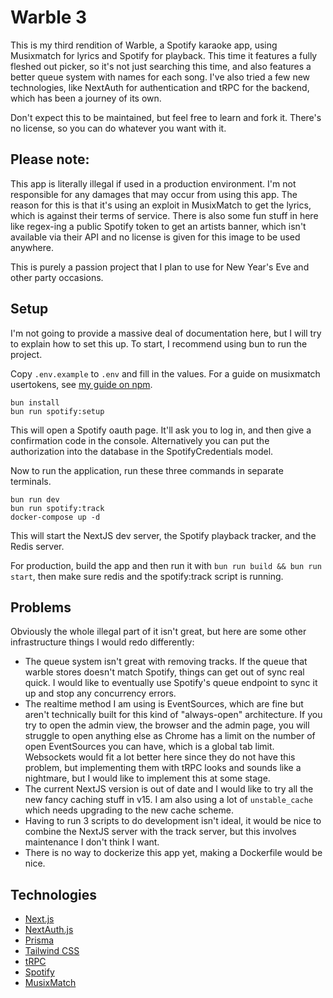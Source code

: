 # Warble 3

This is my third rendition of Warble, a Spotify karaoke app, using Musixmatch for lyrics and Spotify for playback. This time it features a fully fleshed out picker, so it's not just searching this time, and also features a better queue system with names for each song. I've also tried a few new technologies, like NextAuth for authentication and tRPC for the backend, which has been a journey of its own.

Don't expect this to be maintained, but feel free to learn and fork it. There's no license, so you can do whatever you want with it.

## Please note:

This app is literally illegal if used in a production environment. I'm not responsible for any damages that may occur from using this app. The reason
for this is that it's using an exploit in MusixMatch to get the lyrics, which is against their terms of service. There is also some fun stuff in here like
regex-ing a public Spotify token to get an artists banner, which isn't available via their API and no license is given for this image to be used anywhere.

This is purely a passion project that I plan to use for New Year's Eve and other party occasions.

## Setup

I'm not going to provide a massive deal of documentation here, but I will try to explain how to set this up.
To start, I recommend using bun to run the project.

Copy `.env.example` to `.env` and fill in the values.
For a guide on musixmatch usertokens, see [my guide on npm](https://www.npmjs.com/package/musixmatch-richsync).

```
bun install
bun run spotify:setup
```

This will open a Spotify oauth page. It'll ask you to log in, and then give a confirmation code in the console.
Alternatively you can put the authorization into the database in the SpotifyCredentials model.

Now to run the application, run these three commands in separate terminals.

```
bun run dev
bun run spotify:track
docker-compose up -d
```

This will start the NextJS dev server, the Spotify playback tracker, and the Redis server.

For production, build the app and then run it with `bun run build && bun run start`, then make sure redis and the spotify:track script is running.

## Problems

Obviously the whole illegal part of it isn't great, but here are some other infrastructure things I would redo differently:

- The queue system isn't great with removing tracks. If the queue that warble stores doesn't match Spotify, things can get out of sync real quick. I would like to eventually use Spotify's queue endpoint to sync it up and stop any concurrency errors.
- The realtime method I am using is EventSources, which are fine but aren't technically built for this kind of "always-open" architecture. If you try to open the admin view, the browser and the admin page, you will struggle to open anything else as Chrome has a limit on the number of open EventSources you can have, which is a global tab limit. Websockets would fit a lot better here since they do not have this problem, but implementing them with tRPC looks and sounds like a nightmare, but I would like to implement this at some stage.
- The current NextJS version is out of date and I would like to try all the new fancy caching stuff in v15. I am also using a lot of `unstable_cache` which needs upgrading to the new cache scheme.
- Having to run 3 scripts to do development isn't ideal, it would be nice to combine the NextJS server with the track server, but this involves maintenance I don't think I want.
- There is no way to dockerize this app yet, making a Dockerfile would be nice.

## Technologies

-   [Next.js](https://nextjs.org)
-   [NextAuth.js](https://next-auth.js.org)
-   [Prisma](https://prisma.io)
-   [Tailwind CSS](https://tailwindcss.com)
-   [tRPC](https://trpc.io)
-   [Spotify](https://developer.spotify.com/)
-   [MusixMatch](https://musixmatch.com/)
